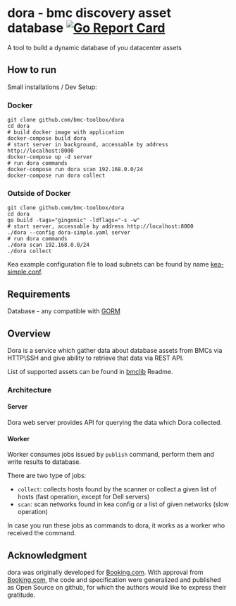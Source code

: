 # dora - bmc discovery asset database [![Go Report Card](https://goreportcard.com/badge/github.com/bmc-toolbox/dora)](https://goreportcard.com/report/github.com/bmc-toolbox/dora)

A tool to build a dynamic database of you datacenter assets

## How to run

Small installations / Dev Setup:

### Docker

```console
git clone github.com/bmc-toolbox/dora
cd dora
# build docker image with application
docker-compose build dora
# start server in background, accessable by address http://localhost:8000
docker-compose up -d server
# run dora commands
docker-compose run dora scan 192.168.0.0/24
docker-compose run dora collect
```

### Outside of Docker

```console
git clone github.com/bmc-toolbox/dora
cd dora
go build -tags="gingonic" -ldflags="-s -w"
# start server, accessable by address http://localhost:8000
./dora --config dora-simple.yaml server
# run dora commands
./dora scan 192.168.0.0/24
./dora collect
```

Kea example configuration file to load subnets can be found by name
 [kea-simple.conf](kea-simple.conf).

## Requirements

Database - any compatible with [GORM](http://gorm.io/)

## Overview

Dora is a service which gather data about database assets from BMCs
 via HTTP\SSH and give ability to retrieve that data via REST API.

List of supported assets can be found in [bmclib](https://github.com/bmc-toolbox/bmclib#data-collection-support) Readme.

### Architecture

#### Server

Dora web server provides API for querying the data which Dora collected.

#### Worker

Worker consumes jobs issued by `publish` command, perform them and
 write results to database.

There are two type of jobs:

* `collect`: collects hosts found by the scanner or collect a given list of hosts
 (fast operation, except for Dell servers)
* `scan`: scan networks found in kea config or a list of given networks (slow operation)

In case you run these jobs as commands to dora, it works as a worker who received 
the command.

## Acknowledgment

dora was originally developed for [Booking.com](http://www.booking.com).
With approval from [Booking.com](http://www.booking.com), the code and
specification were generalized and published as Open Source on github, for
which the authors would like to express their gratitude.
